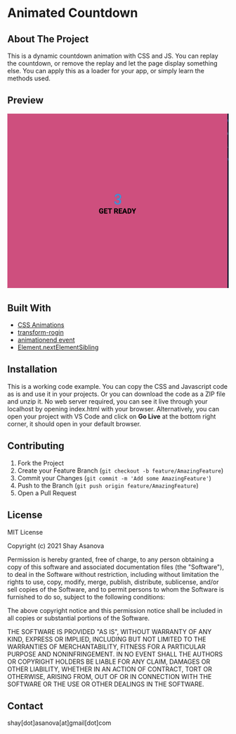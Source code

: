 # Animated Countdown

## About The Project

This is a dynamic countdown animation with CSS and JS.
You can replay the countdown, or remove the replay and let the page display something else.
You can apply this as a loader for your app, or simply learn the methods used.

## Preview

![Initial view](media/image1.gif)

## Built With

- [CSS Animations](https://www.w3schools.com/css/css3_animations.asp)
- [transform-rogin](https://developer.mozilla.org/en-US/docs/Web/CSS/transform-origin)
- [animationend event](https://developer.mozilla.org/en-US/docs/Web/API/HTMLElement/animationend_event)
- [Element.nextElementSibling](https://developer.mozilla.org/en-US/docs/Web/API/Element/nextElementSibling)

## Installation

This is a working code example.
You can copy the CSS and Javascript code as is and use it in your projects.
Or you can download the code as a ZIP file and unzip it. No web server required, you can see it live through your localhost by opening index.html with your browser. Alternatively, you can open your project with VS Code and click on **Go Live** at the bottom right corner, it should open in your default browser.

## Contributing

1. Fork the Project
2. Create your Feature Branch (`git checkout -b feature/AmazingFeature`)
3. Commit your Changes (`git commit -m 'Add some AmazingFeature'`)
4. Push to the Branch (`git push origin feature/AmazingFeature`)
5. Open a Pull Request

## License

MIT License

Copyright (c) 2021 Shay Asanova

Permission is hereby granted, free of charge, to any person obtaining a copy
of this software and associated documentation files (the "Software"), to deal
in the Software without restriction, including without limitation the rights
to use, copy, modify, merge, publish, distribute, sublicense, and/or sell
copies of the Software, and to permit persons to whom the Software is
furnished to do so, subject to the following conditions:

The above copyright notice and this permission notice shall be included in all
copies or substantial portions of the Software.

THE SOFTWARE IS PROVIDED "AS IS", WITHOUT WARRANTY OF ANY KIND, EXPRESS OR
IMPLIED, INCLUDING BUT NOT LIMITED TO THE WARRANTIES OF MERCHANTABILITY,
FITNESS FOR A PARTICULAR PURPOSE AND NONINFRINGEMENT. IN NO EVENT SHALL THE
AUTHORS OR COPYRIGHT HOLDERS BE LIABLE FOR ANY CLAIM, DAMAGES OR OTHER
LIABILITY, WHETHER IN AN ACTION OF CONTRACT, TORT OR OTHERWISE, ARISING FROM,
OUT OF OR IN CONNECTION WITH THE SOFTWARE OR THE USE OR OTHER DEALINGS IN THE
SOFTWARE.

## Contact

shay[dot]asanova[at]gmail[dot]com
